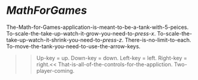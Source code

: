 # *MathForGames*
  The-Math-for-Games-application-is-meant-to-be-a-tank-with-5-peices.
  To-scale-the-take-up-watch-it-grow-you-need-to-*press*-*x*.
  To-scale-the-take-up-watch-it-shrink-you-need-to-*press*-*z*.
  There-is-no-limit-to-each.
  To-move-the-tank-you-need-to-use-the-arrow-keys.
>> Up-key = up.
>> Down-key = down.
>> Left-key = left.
>> Right-key = right.<<
 >> That-is-all-of-the-controls-for-the-appliction.
  Two-player-coming.
